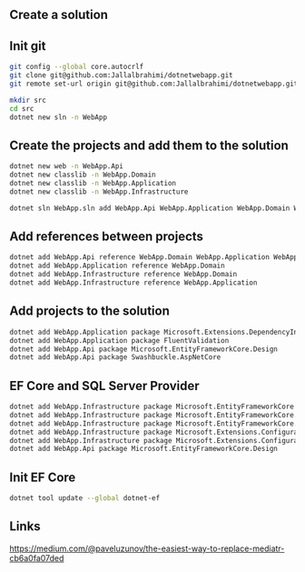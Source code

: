 ## Create a solution 


## Init git
```sh
git config --global core.autocrlf 
git clone git@github.com:Jallalbrahimi/dotnetwebapp.git
git remote set-url origin git@github.com:Jallalbrahimi/dotnetwebapp.git
```


```sh
mkdir src
cd src
dotnet new sln -n WebApp
```

## Create the projects and add them to the solution
```sh
dotnet new web -n WebApp.Api
dotnet new classlib -n WebApp.Domain
dotnet new classlib -n WebApp.Application
dotnet new classlib -n WebApp.Infrastructure

dotnet sln WebApp.sln add WebApp.Api WebApp.Application WebApp.Domain WebApp.Infrastructure
```

## Add references between projects
```sh
dotnet add WebApp.Api reference WebApp.Domain WebApp.Application WebApp.Infrastructure
dotnet add WebApp.Application reference WebApp.Domain
dotnet add WebApp.Infrastructure reference WebApp.Domain
dotnet add WebApp.Infrastructure reference WebApp.Application 
```

## Add projects to the solution
```sh
dotnet add WebApp.Application package Microsoft.Extensions.DependencyInjection
dotnet add WebApp.Application package FluentValidation
dotnet add WebApp.Api package Microsoft.EntityFrameworkCore.Design
dotnet add WebApp.Api package Swashbuckle.AspNetCore
```

## EF Core and SQL Server Provider
```sh
dotnet add WebApp.Infrastructure package Microsoft.EntityFrameworkCore
dotnet add WebApp.Infrastructure package Microsoft.EntityFrameworkCore.Sqlite
dotnet add WebApp.Infrastructure package Microsoft.EntityFrameworkCore.Design
dotnet add WebApp.Infrastructure package Microsoft.Extensions.Configuration.FileExtensions
dotnet add WebApp.Infrastructure package Microsoft.Extensions.Configuration.Json
dotnet add WebApp.Api package Microsoft.EntityFrameworkCore.Design
```

## Init EF Core
```sh
dotnet tool update --global dotnet-ef
```

## Links
https://medium.com/@paveluzunov/the-easiest-way-to-replace-mediatr-cb6a0fa07ded

